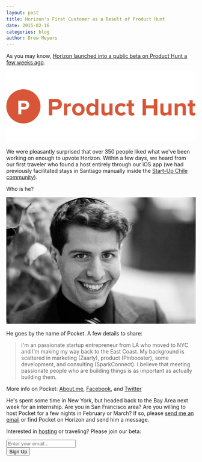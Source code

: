 ```yaml
---
layout: post
title: Horizon's First Customer as a Result of Product Hunt
date: 2015-02-16
categories: blog
author: Drew Meyers
---
```

As you may know, [Horizon launched into a public beta on Product Hunt a few weeks ago](http://www.producthunt.com/posts/horizon-2).

![](/assets/product-hunt-logo-1.png)

We were pleasantly surprised that over 350 people liked what we've been working on enough to upvote Horizon. Within a few days, we heard from our first traveler who found a host entirely through our iOS app (we had previously facilitated stays in Santiago manually inside the [Start-Up Chile community](/startup-chile/)). 

Who is he? 

<p align="center"><img src="/assets/pocket.jpg"></p>

He goes by the name of Pocket. A few details to share:

> I'm an passionate startup entrepreneur from LA who moved to NYC and I’m making my way back to the East Coast. My background is scattered in marketing (Zaarly), product (Pinbooster), some development, and consulting (SparkConnect). I believe that meeting passionate people who are building things is as important as actually building them.

More info on Pocket: [About.me](http://about.me/pocket), [Facebook](https://www.facebook.com/p0cket), and [Twitter](https://twitter.com/p0cket)

He's spent some time in New York, but headed back to the Bay Area next week for an internship. Are you in San Francisco area? Are you willing to host Pocket for a few nights in February or March? If so, please [send me an email](mailto:drew@horizonapp.co) or find Pocket on Horizon and send him a message.

Interested in [hosting](/why-host/) or traveling? Please join our beta:

<!-- Begin MailChimp Signup Form -->
<div id="mc_embed_signup">
<form action="http://willmoyer.us2.list-manage.com/subscribe/post?u=69a898a29bc2e6a0ae2a83cd9&amp;id=835d9a226b" method="post" id="mc-embedded-subscribe-form" name="mc-embedded-subscribe-form" class="validate" target="_blank" novalidate>
  
<div class="mc-field-group">
  <div class="grid grid--tight">
    <div class="grid__item one-whole desk-two-thirds">
      <input type="email" value="" name="EMAIL" class="required email input-text margin-b" id="mce-EMAIL" placeholder="Enter your email...">
    </div>
    <div class="grid__item one-whole desk-one-third">
      <input type="submit" value="Sign Up" name="subscribe" id="mc-embedded-subscribe" class="button btn btn--full margin-b">
      <input type="hidden" name="FILTER" id="FILTER" value="BlogPost" />
    </div>
  </div><!-- end grid -->
</div>
<div id="mce-responses" class="clear">
 <div class="response" id="mce-error-response" style="display:none"></div>
 <div class="response" id="mce-success-response" style="display:none"></div>
</div>    <!-- real people should not fill this in and expect good things - do not remove this or risk form bot signups-->
 <div style="position: absolute; left: -5000px;"><input type="text" name="b_69a898a29bc2e6a0ae2a83cd9_835d9a226b" tabindex="-1" value=""></div>
    
</form>
</div>
  
 <!--End mc_embed_signup--> 